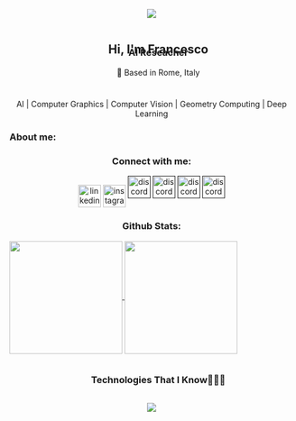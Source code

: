<p align="center">
  <img src="https://github.com/thompsonemerson/thompsonemerson/raw/master/cover-thompson.png">
</p>



<div id="user-content-toc">
  <ul align="center">
    <summary><h2 style="display: inline-block; margin-bottom: -40px;">Hi, I'm Francesco</h2></summary>
    <h3>AI Reseacher</h3>
    <p>📍 Based in Rome, Italy</p>
    <h1></h1>
  </ul>
</div>

<div align="center">
  <p> AI | Computer Graphics | Computer Vision | Geometry Computing | Deep Learning</p>
  <h3></h3>
</div>


<h3 align="left">About me:</h3>


<h3 align="center">Connect with me:</h3>
<p align="center">
    <a href="http://linkedin.com/in/francescopalandra" target="blank"><img align="center" src="https://cdn.iconscout.com/icon/free/png-64/linkedin-208-916919.png" alt="linkedin" height="40" width="40"></a>
    <a href="https://www.instagram.com/francesco.palandra/" target="blank"><img align="center" src="https://cdn.iconscout.com/icon/free/png-64/instagram-216-721958.png" alt="instagram" height="40" width="40"></a>
    <a href="" target"blank"> <img src="https://skillicons.dev/icons?i=discord" alt="discord" height="40" width="40"></a>
    <a href="" target"blank"> <img src="https://skillicons.dev/icons?i=instagram" alt="discord" height="40" width="40"></a>
    <a href="" target"blank"> <img src="https://skillicons.dev/icons?i=linkedin" alt="discord" height="40" width="40"></a>
    <a href="" target"blank"> <img src="https://skillicons.dev/icons?i=gmail" alt="discord" height="40" width="40"></a>
</p>

<h3 align="center">Github Stats:</h3>
<a href="https://github.com/Frklin/github-readme-stats">
  <img height=200 align="center" src="https://github-readme-stats.vercel.app/api?username=Frklin&theme=discord_old_blurple&amp&include_all_commits=true&show_icons=true&hide=prs&show=discussions_started&layout=compact" />
</a>
<a href="https://github.com/Frklin/convoychat">
  <img height=200 align="center" src="https://github-readme-stats.vercel.app/api/top-langs?username=Frklin&layout=compact&langs_count=8&card_width=320&theme=discord_old_blurple&include_all_commits=true" />
</a>

<!--
<div>
  <a href="https://github.com/Frklin">
    <img height="180em" src="https://github-readme-stats.vercel.app/api/?username=Frklin&amp;show_icons=true&amp;theme=material-palenight&include_all_commits=true;locale=en&amp;layout=compact" alt="Frklin">
    <img height="180em" src="https://github-readme-stats.vercel.app/api?username=Frklin&show_icons=true&bg_color=00000000" alt="Frklin">
    <img height="180em" src="https://github-readme-stats.vercel.app/api/top-langs?username=Frklin&amp;show_icons=true&amp;theme=discord_old_blurple&amp;locale=en&amp;layout=compact" alt="Frklin">
</div>

<p><img align="right" src="https://github-readme-stats.vercel.app/api/top-langs?username=Frklin&amp;show_icons=true&amp;theme=shadow_green&amp;locale=en&amp;layout=compact" alt="Frklin"></p>
-->





<div id="user-content-toc">
  <ul align="center">
    <summary><h3 style="display: inline-block">Technologies That I Know👨🏻‍💻</h3></summary>
  </ul>
</div>
<!--tech stack icons-->
<p align="center">
  <a href="https://skillicons.dev">
    <img src="https://skillicons.dev/icons?i=git,bootstrap,c,cpp,css,discord,docker,figma,firebase,github,html,java,js,linux,md,materialui,mongodb,mysql,nextjs,nodejs,py,react,tailwind,ts,vscode&amp;perline=14">
  </a>
</p>
